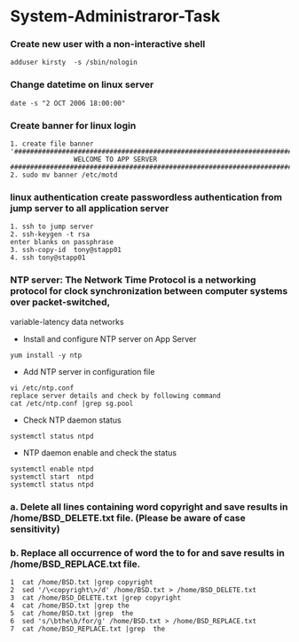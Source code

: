 # System-Administraror-Task

### Create new user with a non-interactive shell
```
adduser kirsty  -s /sbin/nologin
```

### Change datetime on linux server
```
date -s "2 OCT 2006 18:00:00"
```
### Create banner for linux login
```
1. create file banner
'####################################################################################
				WELCOME TO APP SERVER
####################################################################################
2. sudo mv banner /etc/motd
```
### linux authentication create passwordless authentication from jump server to all application server
```
1. ssh to jump server
2. ssh-keygen -t rsa
enter blanks on passphrase
3. ssh-copy-id  tony@stapp01
4. ssh tony@stapp01
```
### NTP server: The Network Time Protocol is a networking protocol for clock synchronization between computer systems over packet-switched,
 variable-latency data networks
 - Install and configure NTP server on App Server
 ```
 yum install -y ntp
 ```
 - Add NTP server in configuration file 
 ```
 vi /etc/ntp.conf
 replace server details and check by following command
 cat /etc/ntp.conf |grep sg.pool
 ```
 - Check NTP daemon status  
 ```
 systemctl status ntpd
 ```
 - NTP daemon enable and check the status 
 ```
 systemctl enable ntpd
 systemctl start  ntpd
 systemctl status ntpd
 ```
 ### a. Delete all lines containing word copyright and save results in /home/BSD_DELETE.txt file. (Please be aware of case sensitivity)

### b. Replace all occurrence of word the to for and save results in /home/BSD_REPLACE.txt file.
```
1  cat /home/BSD.txt |grep copyright
2  sed '/\<copyright\>/d' /home/BSD.txt > /home/BSD_DELETE.txt
3  cat /home/BSD_DELETE.txt |grep copyright
4  cat /home/BSD.txt |grep the
5  cat /home/BSD.txt |grep  the 
6  sed 's/\bthe\b/for/g' /home/BSD.txt > /home/BSD_REPLACE.txt
7  cat /home/BSD_REPLACE.txt |grep  the
```
 
 
